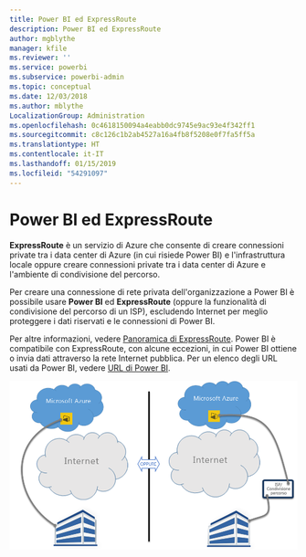 ```yaml
---
title: Power BI ed ExpressRoute
description: Power BI ed ExpressRoute
author: mgblythe
manager: kfile
ms.reviewer: ''
ms.service: powerbi
ms.subservice: powerbi-admin
ms.topic: conceptual
ms.date: 12/03/2018
ms.author: mblythe
LocalizationGroup: Administration
ms.openlocfilehash: 0c4618150094a4eabb0dc9745e9ac93e4f342ff1
ms.sourcegitcommit: c8c126c1b2ab4527a16a4fb8f5208e0f7fa5ff5a
ms.translationtype: HT
ms.contentlocale: it-IT
ms.lasthandoff: 01/15/2019
ms.locfileid: "54291097"
---
```

# <a name="power-bi-and-expressroute"></a>Power BI ed ExpressRoute

**ExpressRoute** è un servizio di Azure che consente di creare connessioni private tra i data center di Azure (in cui risiede Power BI) e l'infrastruttura locale oppure creare connessioni private tra i data center di Azure e l'ambiente di condivisione del percorso.

Per creare una connessione di rete privata dell'organizzazione a Power BI è possibile usare **Power BI** ed **ExpressRoute** (oppure la funzionalità di condivisione del percorso di un ISP), escludendo Internet per meglio proteggere i dati riservati e le connessioni di Power BI.

Per altre informazioni, vedere [Panoramica di ExpressRoute](/azure/expressroute/expressroute-introduction). Power BI è compatibile con ExpressRoute, con alcune eccezioni, in cui Power BI ottiene o invia dati attraverso la rete Internet pubblica. Per un elenco degli URL usati da Power BI, vedere [URL di Power BI](power-bi-whitelist-urls.md).

![Diagramma di ExpressRoute](media/service-admin-power-bi-expressroute/pbi_expressroute_1.png)